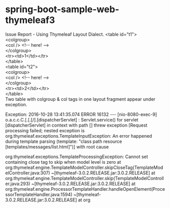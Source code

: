 # spring-boot-sample-web-thymeleaf3

Issue Report - Using Thymeleaf Layout Dialect.
&lt;table id="t1"><br />
  &lt;colgroup><br />
    &lt;col /> &lt;!-- here! --><br />
  &lt;/colgroup><br />
  &lt;tr>&lt;td>1&lt;/td>&lt;/tr><br />
&lt;/table><br />
&lt;table id="t2"><br />
  &lt;colgroup><br />
    &lt;col /> &lt;!-- here! --><br />
  &lt;/colgroup><br />
  &lt;tr>&lt;td>2&lt;/td>&lt;/tr><br />
&lt;/table><br />
Two table with colgroup & col tags in one layout fragment appear under exception.

Exception: 
2016-10-28 13:41:35.074 ERROR 16132 --- [nio-8080-exec-9] o.a.c.c.C.[.[.[/].[dispatcherServlet]    : Servlet.service() for servlet [dispatcherServlet] in context with path [] threw exception [Request processing failed; nested exception is org.thymeleaf.exceptions.TemplateInputException: An error happened during template parsing (template: "class path resource [templates/messages/list.html]")] with root cause

org.thymeleaf.exceptions.TemplateProcessingException: Cannot set containing close tag to skip when model level is zero
	at org.thymeleaf.engine.TemplateModelController.skipCloseTag(TemplateModelController.java:307) ~[thymeleaf-3.0.2.RELEASE.jar:3.0.2.RELEASE]
	at org.thymeleaf.engine.TemplateModelController.skip(TemplateModelController.java:293) ~[thymeleaf-3.0.2.RELEASE.jar:3.0.2.RELEASE]
	at org.thymeleaf.engine.ProcessorTemplateHandler.handleOpenElement(ProcessorTemplateHandler.java:1594) ~[thymeleaf-3.0.2.RELEASE.jar:3.0.2.RELEASE]
	at org
